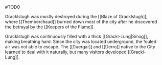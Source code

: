 #TODO

Gracklstugh was mostly destroyed during the [[Blaze of Gracklstugh]], where [[Themberchaud]] burned down most of the city after he discovered the betrayal by the [[Keepers of the Flame]].

Gracklstugh was continuously filled with a thick [[Grackl-Lung|Smog]], making breathing hard. Since the city was located underground, the fouled air was not able to escape. The [[Duergar]] and [[Derro]] native to the City learned to deal with it naturally, but many visitors developed [[Grackl-Lung]].